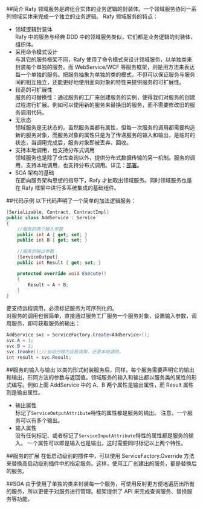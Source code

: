 
##简介
Rafy 领域服务是跨组合实体的业务逻辑的封装体。一个领域服务协同一系列领域实体来完成一个独立的业务逻辑。
Rafy 领域服务的特点：
 - 领域逻辑封装体  
  Rafy 中的服务与经典 DDD 中的领域服务类似，它们都是业务逻辑的封装体、组织体。
 - 采用命令模式设计  
  与其它的服务框架不同，Rafy 使用了命令模式来设计领域服务，以单独类来封装每个单独的服务。而 WebService/WCF 等服务框架，则是用方法来表达每一个单独的服务。把服务抽象为单独的类的模式，不但可以保证服务与服务间的相互独立，还能更好地使用面向对象的特性来提供服务的可扩展性。
 - 较高的可扩展性  
  服务的可替换性：通过服务的工厂来创建服务的实例，使得我们对服务的创建过程进行扩展。例如可以使用新的服务来替换旧的服务，而不需要修改旧的服务调用代码。
 - 无状态  
  领域服务是无状态的。虽然服务类都有属性，但每一次服务的调用都需要构造新的服务对象，而服务对象的属性只是为了传递服务的输入和输出，是临时的状态，当调用完成后，服务对象即被丢弃、回收。
 - 支持本地调用，也支持分布式调用  
  领域服务也是除了仓库查询以外，提供分布式数据传输的另一机制。服务的调用，支持本地调用，也支持分布式调用。详见：[部署](../../领域实体框架\部署.html)。
 - SOA 架构的基础  
  在面向服务架构思想的指导下，Rafy 才抽取出领域服务。同时领域服务也是在 Rafy 框架中进行多系统集成的基础组件。

##代码示例
以下代码声明了一个简单的加法逻辑服务：

```cs
[Serializable, Contract, ContractImpl]
public class AddService : Service
{
    //服务的两个输入参数
    public int A { get; set; }
    public int B { get; set; }
    
    //服务的输出参数
    [ServiceOutput]
    public int Result { get; set; }

    protected override void Execute()
    {
        Result = A + B;
    }
}
```

要支持远程调用，必须标记服务为可序列化的。  
对服务的调用也很简单，直接通过服务工厂服务一个服务对象，设置输入参数，调用服务，即可获取服务的输出：

```cs
AddService svc = ServiceFactory.Create<AddService>();
svc.A = 1;
svc.B = 2;
svc.Invoke();//自动分辨为远程调用，还是本地调用。
int result = svc.Result;
```


##服务的输入与输出
以类的形式封装服务后，同样，每个服务需要声明它的输出和输出，形同方法的参数与返回值。领域服务的输入和输出都以服务类的属性的形式编写。例如上面 AddService 中的 A、B 两个属性是输出属性，而 Result 属性则是输出属性。
 - 输出属性  
  标记了`ServiceOutputAttribute`特性的属性都是服务的输出。
  注意，一个服务可以有多个输出。
 - 输入属性  
  没有任何标记、或者标记了`ServiceInputAttribute`特性的属性都是服务的输入。
  一个属性可以即是输入也是输出，这时需要同时标记以上两个特性。

##服务的扩展
在低启动级别的插件中，可以使用 ServiceFactory.Override 方法来替换高启动级别插件中的指定服务。这样，使用工厂创建出的服务，都是替换后的服务。

##SOA
由于使用了单独的类来封装每一个服务，可使用反射更方便地遍历出所有的服务，所以更便于对服务进行管理。框架提供了 API 来完成查询服务、替换服务等功能。
